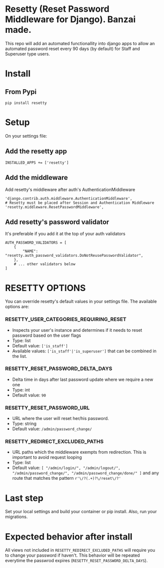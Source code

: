 # Resetty (Reset Password Middleware for Django). Banzai made.

This repo will add an automated functionallity into django apps to allow an automated password reset every 90 days (by default) for Staff and Superuser type users.

# Install

## From Pypi
```
pip install resetty
```


# Setup
On your settings file:

## Add the resetty app
```
INSTALLED_APPS += ['resetty']
```

## Add the middleware
Add resetty's middleware after auth's AuthenticationMiddleware

```
'django.contrib.auth.middleware.AuthenticationMiddleware',
# Resetty must be placed after Session and Authentication Middleware
'resetty.middleware.ResetPasswordMiddleware', 
```

## Add resetty's password validator
It's preferable if you add it at the top of your auth validators

```
AUTH_PASSWORD_VALIDATORS = [
    {
        "NAME": "resetty.auth_password_validators.DoNotReusePasswordValidator",
    },
    # ... other validators below
]
```

# RESETTY OPTIONS
You can override resetty's default values in your settings file. The available options are:

### RESETTY_USER_CATEGORIES_REQUIRING_RESET
* Inspects your user's instance and determines if it needs to reset password based on the user flags
* Type: list
* Default value: `['is_staff']`
* Available values: `['is_staff'|'is_superuser']` that can be combined in the list. 

### RESETTY_RESET_PASSWORD_DELTA_DAYS
* Delta time in days after last password update where we require a new one
* Type: int 
* Default value: `90`

### RESETTY_RESET_PASSWORD_URL
* URL where the user will reset her/his password.
* Type: string
* Default value: `/admin/password_change/`

### RESETTY_REDIRECT_EXCLUDED_PATHS
* URL paths which the middleware exempts from redirection. This is important to avoid request looping
* Type: list
* Default value: `[
"/admin/login/",
"/admin/logout/",
"/admin/password_change/",
"/admin/password_change/done/"
]`
and any route that matches the pattern 
`r'\/?(.+)?\/reset\/?'`

# Last step
Set your local settings and build your container or pip install. Also, run your migrations.

# Expected behavior after install
All views not included in `RESETTY_REDIRECT_EXCLUDED_PATHS` will require you to change your password if haven't. This behavior will be repeated everytime the passwrod expires (`RESETTY_RESET_PASSWORD_DELTA_DAYS`).
